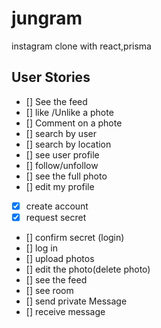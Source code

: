 # jungram
instagram clone with react,prisma

## User Stories

- [] See the feed
- [] like /Unlike a phote
- [] Comment on a phote
- [] search by user
- [] search by location
- [] see user profile
- [] follow/unfollow
- [] see the full photo
- [] edit my profile
- [X] create account
- [x] request secret 
- [] confirm secret (login)
- [] log in 
- [] upload photos
- [] edit the photo(delete photo)
- [] see the feed
- [] see room
- [] send private Message
- [] receive message